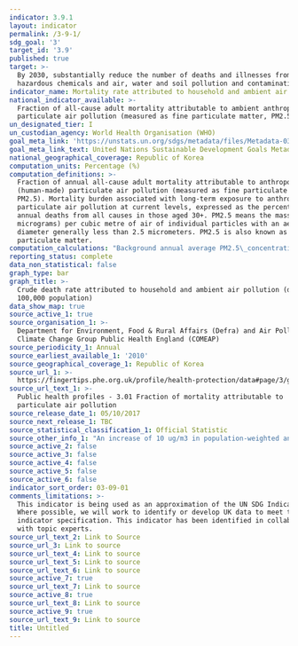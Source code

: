 ```yaml
---
indicator: 3.9.1
layout: indicator
permalink: /3-9-1/
sdg_goal: '3'
target_id: '3.9'
published: true
target: >-
  By 2030, substantially reduce the number of deaths and illnesses from
  hazardous chemicals and air, water and soil pollution and contamination
indicator_name: Mortality rate attributed to household and ambient air pollution
national_indicator_available: >-
  Fraction of all-cause adult mortality attributable to ambient anthropogenic
  particulate air pollution (measured as fine particulate matter, PM2.5)
un_designated_tier: I
un_custodian_agency: World Health Organisation (WHO)
goal_meta_link: 'https://unstats.un.org/sdgs/metadata/files/Metadata-03-09-01.pdf'
goal_meta_link_text: United Nations Sustainable Development Goals Metadata (PDF 216 KB)
national_geographical_coverage: Republic of Korea
computation_units: Percentage (%)
computation_definitions: >-
  Fraction of annual all-cause adult mortality attributable to anthropogenic
  (human-made) particulate air pollution (measured as fine particulate matter,
  PM2.5). Mortality burden associated with long-term exposure to anthropogenic
  particulate air pollution at current levels, expressed as the percentage of
  annual deaths from all causes in those aged 30+. PM2.5 means the mass (in
  micrograms) per cubic metre of air of individual particles with an aerodynamic
  diameter generally less than 2.5 micrometers. PM2.5 is also known as fine
  particulate matter.
computation_calculations: "Background annual average PM2.5\_concentrations for the year of interest are modelled on a 1km x 1km grid using an air dispersion model, and calibrated using measured concentrations taken from background sites in Defra’s Automatic Urban and Rural Network (http://uk- air.defra.gov.uk/interactive-map.) Data on primary emissions from different sources and a combination of measurement data for secondary inorganic aerosol and models for sources not included in the emission inventory (including re-suspension of dusts) are used to estimate the anthropogenic (human-made) component of these concentrations. By approximating LA boundaries to the 1km by 1km grid, and using census population data, population weighted background PM2.5\_concentrations for each lower tier LA are calculated. This work is completed under contract to Defra, as a small extension of its obligations under the Ambient Air Quality Directive (2008/50/EC). Concentrations of anthropogenic, rather than total, PM2.5\_are used as the basis for this indicator, as burden estimates based on total PM2.5\_might give a misleading impression of the scale of the potential influence of policy interventions (COMEAP, 2012)."
reporting_status: complete
data_non_statistical: false
graph_type: bar
graph_title: >-
  Crude death rate attributed to household and ambient air pollution (deaths per
  100,000 population)
data_show_map: true
source_active_1: true
source_organisation_1: >-
  Department for Environment, Food & Rural Affairs (Defra) and Air Pollution and
  Climate Change Group Public Health England (COMEAP)
source_periodicity_1: Annual
source_earliest_available_1: '2010'
source_geographical_coverage_1: Republic of Korea
source_url_1: >-
  https://fingertips.phe.org.uk/profile/health-protection/data#page/3/gid/1000002/pat/6/par/E12000007/ati/102/are/E09000019/iid/30101/age/230/sex/4
source_url_text_1: >-
  Public health profiles - 3.01 Fraction of mortality attributable to
  particulate air pollution
source_release_date_1: 05/10/2017
source_next_release_1: TBC
source_statistical_classification_1: Official Statistic
source_other_info_1: "An increase of 10 ug/m3 in population-weighted annual average background concentration of\_PM2.5* is assumed to increase all-cause mortality rates by a unit relative risk (RR) factor of 1.06. For a population-weighted modelled annual average anthropogenic background PM2.5\_concentration x, RR is calculated as (1.06)(x/10)\_(COMEAP, 2010). The fraction of deaths attributable to\_PM2.5\_is expressed as a percentage, calculated as 100*(RR-1)/RR. Population-weighted annual average concentrations of anthropogenic PM2.5 were provided by AEA for all lower tier and unitary LAs within England. These were combined to produce figures at upper tier, regional and national level so that attributable fractions can be calculated at those scales also. The 2011 data for Cornwall and Isles of Scilly have been combined."
source_active_2: false
source_active_3: false
source_active_4: false
source_active_5: false
source_active_6: false
indicator_sort_order: 03-09-01
comments_limitations: >-
  This indicator is being used as an approximation of the UN SDG Indicator.
  Where possible, we will work to identify or develop UK data to meet the global
  indicator specification. This indicator has been identified in collaboration
  with topic experts.
source_url_text_2: Link to Source
source_url_3: Link to source
source_url_text_4: Link to source
source_url_text_5: Link to source
source_url_text_6: Link to source
source_active_7: true
source_url_text_7: Link to source
source_active_8: true
source_url_text_8: Link to source
source_active_9: true
source_url_text_9: Link to source
title: Untitled
---
```

